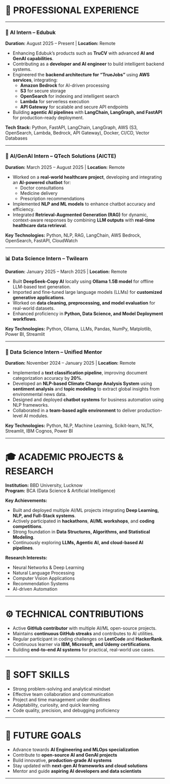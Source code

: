 # 💼 PROFESSIONAL EXPERIENCE

---

### 🧠 **AI Intern – Edubuk**  
**Duration:** August 2025 – Present | **Location:** Remote  

- Enhancing Edubuk’s products such as **TruCV** with advanced **AI and GenAI capabilities**.  
- Contributing as a **developer and AI engineer** to build intelligent backend systems.  
- Engineered the **backend architecture for “TrueJobs”** using **AWS services**, integrating:  
  - **Amazon Bedrock** for AI-driven processing  
  - **S3** for secure storage  
  - **OpenSearch** for indexing and intelligent search  
  - **Lambda** for serverless execution  
  - **API Gateway** for scalable and secure API endpoints  
- Building **agentic AI pipelines** with **LangChain, LangGraph, and FastAPI** for production-ready deployment.  

**Tech Stack:** Python, FastAPI, LangChain, LangGraph, AWS (S3, OpenSearch, Lambda, Bedrock, API Gateway), Docker, CI/CD, Vector Databases  

---

### 🤖 **AI/GenAI Intern – QTech Solutions (AICTE)**  
**Duration:** March 2025 – August 2025 | **Location:** Remote  

- Worked on a **real-world healthcare project**, developing and integrating an **AI-powered chatbot** for:  
  - Doctor consultations  
  - Medicine delivery  
  - Prescription recommendations  
- Implemented **NLP and ML models** to enhance chatbot accuracy and efficiency.  
- Integrated **Retrieval-Augmented Generation (RAG)** for dynamic, context-aware responses by combining **LLM outputs** with **real-time healthcare data retrieval**.  

**Key Technologies:** Python, NLP, RAG, LangChain, AWS Bedrock, OpenSearch, FastAPI, CloudWatch  

---

### 📊 **Data Science Intern – Twilearn**  
**Duration:** January 2025 – March 2025 | **Location:** Remote  

- Built **DeepSeek-Copy AI** locally using **Ollama 1.5B model** for offline LLM-based text generation.  
- Imported and fine-tuned large language models (LLMs) for **customized generative applications**.  
- Worked on **data cleaning, preprocessing, and model evaluation** for real-world datasets.  
- Enhanced proficiency in **Python, Data Science, and Model Deployment workflows**.  

**Key Technologies:** Python, Ollama, LLMs, Pandas, NumPy, Matplotlib, Power BI, Streamlit  

---

### 🧩 **Data Science Intern – Unified Mentor**  
**Duration:** November 2024 – January 2025 | **Location:** Remote  

- Implemented a **text classification pipeline**, improving document categorization accuracy by **20%**.  
- Developed an **NLP-based Climate Change Analysis System** using **sentiment analysis** and **topic modeling** to extract global insights from environmental news data.  
- Designed and deployed **chatbot systems** for business automation using NLP frameworks.  
- Collaborated in a **team-based agile environment** to deliver production-level AI modules.  

**Key Technologies:** Python, NLP, Machine Learning, Scikit-learn, NLTK, Streamlit, IBM Cognos, Power BI  

---

# 🎓 ACADEMIC PROJECTS & RESEARCH

**Institution:** BBD University, Lucknow  
**Program:** BCA (Data Science & Artificial Intelligence)  

**Key Achievements:**  
- Built and deployed multiple AI/ML projects integrating **Deep Learning, NLP, and Full-Stack systems**.  
- Actively participated in **hackathons**, **AI/ML workshops**, and **coding competitions**.  
- Strong foundation in **Data Structures, Algorithms, and Statistical Modeling**.  
- Continuously exploring **LLMs, Agentic AI, and cloud-based AI pipelines**.  

**Research Interests:**  
- Neural Networks & Deep Learning  
- Natural Language Processing  
- Computer Vision Applications  
- Recommendation Systems  
- AI-driven Automation  

---

# ⚙️ TECHNICAL CONTRIBUTIONS

- Active **GitHub contributor** with multiple AI/ML open-source projects.  
- Maintains **continuous GitHub streaks** and contributes to AI utilities.  
- Regular participant in coding challenges on **LeetCode** and **HackerRank**.  
- Continuous learner via **IBM, Microsoft, and Udemy certifications**.  
- Building **end-to-end AI systems** for practical, real-world use cases.  

---

# 💬 SOFT SKILLS

- Strong problem-solving and analytical mindset  
- Effective team collaboration and communication  
- Project and time management under deadlines  
- Adaptability, curiosity, and quick learning  
- Code quality, precision, and debugging proficiency  

---

# 🚀 FUTURE GOALS

- Advance towards **AI Engineering and MLOps specialization**  
- Contribute to **open-source AI and GenAI projects**  
- Build innovative, **production-grade AI systems**  
- Stay updated with **next-gen AI frameworks and cloud solutions**  
- Mentor and guide **aspiring AI developers and data scientists**

---
